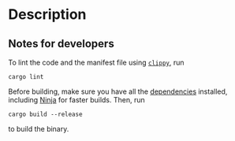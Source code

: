 # Description

## Notes for developers

To lint the code and the manifest file using [`clippy`](https://github.com/rust-lang/rust-clippy), run

```shell
cargo lint
```

Before building, make sure you have all the [dependencies](https://github.com/fltk-rs/fltk-rs#dependencies) installed, including [Ninja](https://ninja-build.org/) for faster builds. Then, run

```shell
cargo build --release
```

to build the binary.
